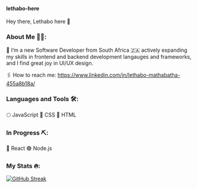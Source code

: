 #### lethabo-here
Hey there, Lethabo here 👋

### About Me 👩‍💻:

🦾 I’m a new Software Developer from South Africa 🇿🇦 actively expanding my skills in frontend and backend development langauges and frameworks, and I find great joy in UI/UX design. 

🖇 How to reach me: https://www.linkedin.com/in/lethabo-mathabatha-455a8b18a/


### Languages and Tools 🛠:
🌕 JavaScript
🔵 CSS
🔴 HTML

### In Progress ⛏:
🌌 React 
🟢 Node.js

### My Stats 🔥:
[![GitHub Streak](https://streak-stats.demolab.com?user=lethabomathabatha&theme=transparent&hide_border=true&border_radius=14&exclude_days=Sun%2CSat)](https://git.io/streak-stats)
